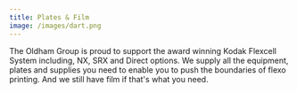 ```yaml
---
title: Plates & Film
image: /images/dart.png
---
```


<!-- split -->
The Oldham Group is proud to support the award winning Kodak Flexcell System including, NX, SRX and Direct options.  We supply all the equipment, plates and supplies you need to enable you to push the boundaries of flexo printing. And we still have film if that's what you need.
